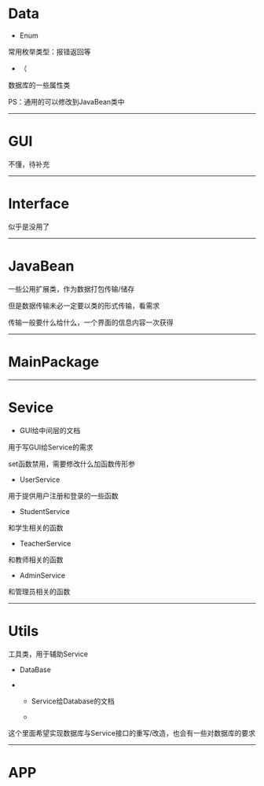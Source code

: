 # Data

+ Enum

常用枚举类型：报错返回等



+ （

数据库的一些属性类

PS：通用的可以修改到JavaBean类中

---

# GUI

不懂，待补充

---

# Interface

似乎是没用了

---

# JavaBean

一些公用扩展类，作为数据打包传输/储存

但是数据传输未必一定要以类的形式传输，看需求

传输一般要什么给什么，一个界面的信息内容一次获得

---

# MainPackage



---

# Sevice

+ GUI给中间层的文档

用于写GUI给Service的需求



set函数禁用，需要修改什么加函数传形参

+ UserService

用于提供用户注册和登录的一些函数



+ StudentService

和学生相关的函数

+ TeacherService

和教师相关的函数

+ AdminService

和管理员相关的函数

---

# Utils

工具类，用于辅助Service

+ DataBase

+ + Service给Database的文档
  
  + 

这个里面希望实现数据库与Service接口的重写/改造，也会有一些对数据库的要求

---

# APP


